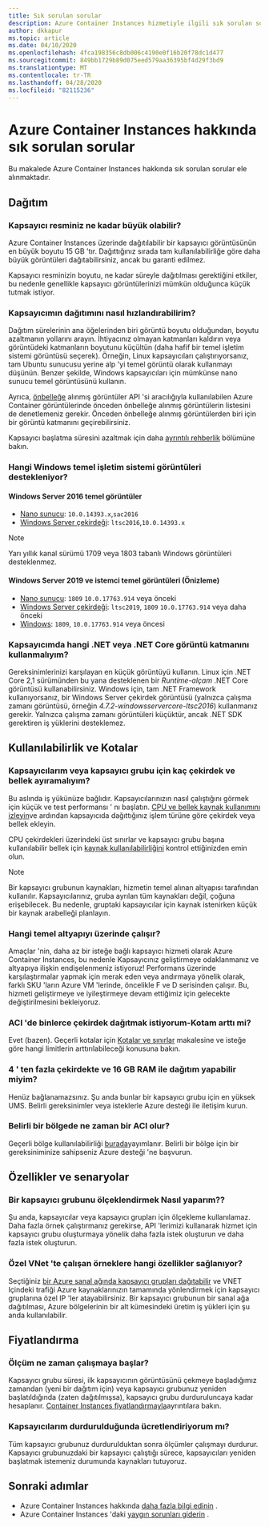 ```yaml
---
title: Sık sorulan sorular
description: Azure Container Instances hizmetiyle ilgili sık sorulan soruların yanıtları
author: dkkapur
ms.topic: article
ms.date: 04/10/2020
ms.openlocfilehash: 4fca198356c8db006c4190e0f16b20f78dc1d477
ms.sourcegitcommit: 849bb1729b89d075eed579aa36395bf4d29f3bd9
ms.translationtype: MT
ms.contentlocale: tr-TR
ms.lasthandoff: 04/28/2020
ms.locfileid: "82115236"
---
```

# <a name="frequently-asked-questions-about-azure-container-instances"></a>Azure Container Instances hakkında sık sorulan sorular

Bu makalede Azure Container Instances hakkında sık sorulan sorular ele alınmaktadır.

## <a name="deployment"></a>Dağıtım

### <a name="how-large-can-my-container-image-be"></a>Kapsayıcı resminiz ne kadar büyük olabilir?

Azure Container Instances üzerinde dağıtılabilir bir kapsayıcı görüntüsünün en büyük boyutu 15 GB 'tır. Dağıttığınız sırada tam kullanılabilirliğe göre daha büyük görüntüleri dağıtabilirsiniz, ancak bu garanti edilmez.

Kapsayıcı resminizin boyutu, ne kadar süreyle dağıtılması gerektiğini etkiler, bu nedenle genellikle kapsayıcı görüntülerinizi mümkün olduğunca küçük tutmak istiyor.

### <a name="how-can-i-speed-up-the-deployment-of-my-container"></a>Kapsayıcımın dağıtımını nasıl hızlandırabilirim?

Dağıtım sürelerinin ana öğelerinden biri görüntü boyutu olduğundan, boyutu azaltmanın yollarını arayın. İhtiyacınız olmayan katmanları kaldırın veya görüntüdeki katmanların boyutunu küçültün (daha hafif bir temel işletim sistemi görüntüsü seçerek). Örneğin, Linux kapsayıcıları çalıştırıyorsanız, tam Ubuntu sunucusu yerine alp 'yi temel görüntü olarak kullanmayı düşünün. Benzer şekilde, Windows kapsayıcıları için mümkünse nano sunucu temel görüntüsünü kullanın. 

Ayrıca, [önbelleğe](/rest/api/container-instances/listcachedimages) alınmış görüntüler API 'si aracılığıyla kullanılabilen Azure Container görüntülerinde önceden önbelleğe alınmış görüntülerin listesini de denetlemeniz gerekir. Önceden önbelleğe alınmış görüntülerden biri için bir görüntü katmanını geçirebilirsiniz. 

Kapsayıcı başlatma süresini azaltmak için daha [ayrıntılı rehberlik](container-instances-troubleshooting.md#container-takes-a-long-time-to-start) bölümüne bakın.

### <a name="what-windows-base-os-images-are-supported"></a>Hangi Windows temel işletim sistemi görüntüleri destekleniyor?

#### <a name="windows-server-2016-base-images"></a>Windows Server 2016 temel görüntüler

* [Nano sunucu](https://hub.docker.com/_/microsoft-windows-nanoserver): `10.0.14393.x`,`sac2016`
* [Windows Server çekirdeği](https://hub.docker.com/_/microsoft-windows-servercore): `ltsc2016`,`10.0.14393.x`

> [!NOTE]
> Yarı yıllık kanal sürümü 1709 veya 1803 tabanlı Windows görüntüleri desteklenmez.

#### <a name="windows-server-2019-and-client-base-images-preview"></a>Windows Server 2019 ve istemci temel görüntüleri (Önizleme)

* [Nano sunucu](https://hub.docker.com/_/microsoft-windows-nanoserver): `1809` `10.0.17763.914` veya önceki
* [Windows Server çekirdeği](https://hub.docker.com/_/microsoft-windows-servercore): `ltsc2019`, `1809` `10.0.17763.914` veya daha önceki
* [Windows](https://hub.docker.com/_/microsoft-windows): `1809`, `10.0.17763.914` veya öncesi

### <a name="what-net-or-net-core-image-layer-should-i-use-in-my-container"></a>Kapsayıcımda hangi .NET veya .NET Core görüntü katmanını kullanmalıyım? 

Gereksinimlerinizi karşılayan en küçük görüntüyü kullanın. Linux için .NET Core 2,1 sürümünden bu yana desteklenen bir *Runtime-alçam* .NET Core görüntüsü kullanabilirsiniz. Windows için, tam .NET Framework kullanıyorsanız, bir Windows Server çekirdek görüntüsü (yalnızca çalışma zamanı görüntüsü, örneğin *4.7.2-windowsservercore-ltsc2016*) kullanmanız gerekir. Yalnızca çalışma zamanı görüntüleri küçüktür, ancak .NET SDK gerektiren iş yüklerini desteklemez.

## <a name="availability-and-quotas"></a>Kullanılabilirlik ve Kotalar

### <a name="how-many-cores-and-memory-should-i-allocate-for-my-containers-or-the-container-group"></a>Kapsayıcılarım veya kapsayıcı grubu için kaç çekirdek ve bellek ayıramalıyım?

Bu aslında iş yükünüze bağlıdır. Kapsayıcılarınızın nasıl çalıştığını görmek için küçük ve test performansı ' nı başlatın. [CPU ve bellek kaynak kullanımını izleyin](container-instances-monitor.md)ve ardından kapsayıcıda dağıttığınız işlem türüne göre çekirdek veya bellek ekleyin.

CPU çekirdekleri üzerindeki üst sınırlar ve kapsayıcı grubu başına kullanılabilir bellek için [kaynak kullanılabilirliğini](container-instances-region-availability.md#availability---general) kontrol ettiğinizden emin olun. 

> [!NOTE]
> Bir kapsayıcı grubunun kaynakları, hizmetin temel alınan altyapısı tarafından kullanılır. Kapsayıcılarınız, gruba ayrılan tüm kaynakları değil, çoğuna erişebilecek. Bu nedenle, gruptaki kapsayıcılar için kaynak istenirken küçük bir kaynak arabelleği planlayın.

### <a name="what-underlying-infrastructure-does-aci-run-on"></a>Hangi temel altyapıyı üzerinde çalışır?

Amaçlar 'nin, daha az bir isteğe bağlı kapsayıcı hizmeti olarak Azure Container Instances, bu nedenle Kapsayıcınız geliştirmeye odaklanmanız ve altyapıya ilişkin endişelenmeniz istiyoruz! Performans üzerinde karşılaştırmalar yapmak için merak eden veya andırmaya yönelik olarak, farklı SKU 'ların Azure VM 'lerinde, öncelikle F ve D serisinden çalışır. Bu, hizmeti geliştirmeye ve iyileştirmeye devam ettiğimiz için gelecekte değiştirilmesini bekleiyoruz. 

### <a name="i-want-to-deploy-thousand-of-cores-on-aci---can-i-get-my-quota-increased"></a>ACI 'de binlerce çekirdek dağıtmak istiyorum-Kotam arttı mi?
 
Evet (bazen). Geçerli kotalar için [Kotalar ve sınırlar](container-instances-quotas.md) makalesine ve isteğe göre hangi limitlerin arttırılabileceği konusuna bakın.

### <a name="can-i-deploy-with-more-than-4-cores-and-16-gb-of-ram"></a>4 ' ten fazla çekirdekte ve 16 GB RAM ile dağıtım yapabilir miyim?

Henüz bağlanamazsınız. Şu anda bunlar bir kapsayıcı grubu için en yüksek UMS. Belirli gereksinimler veya isteklerle Azure desteği ile iletişim kurun. 

### <a name="when-will-aci-be-in-a-specific-region"></a>Belirli bir bölgede ne zaman bir ACI olur?

Geçerli bölge kullanılabilirliği [burada](container-instances-region-availability.md#availability---general)yayımlanır. Belirli bir bölge için bir gereksiniminize sahipseniz Azure desteği 'ne başvurun.

## <a name="features-and-scenarios"></a>Özellikler ve senaryolar

### <a name="how-do-i-scale-a-container-group"></a>Bir kapsayıcı grubunu ölçeklendirmek Nasıl yaparım??

Şu anda, kapsayıcılar veya kapsayıcı grupları için ölçekleme kullanılamaz. Daha fazla örnek çalıştırmanız gerekirse, API 'lerimizi kullanarak hizmet için kapsayıcı grubu oluşturmaya yönelik daha fazla istek oluşturun ve daha fazla istek oluşturun. 

### <a name="what-features-are-available-to-instances-running-in-a-custom-vnet"></a>Özel VNet 'te çalışan örneklere hangi özellikler sağlanıyor?

Seçtiğiniz [bir Azure sanal ağında kapsayıcı grupları dağıtabilir](container-instances-vnet.md) ve VNET Içindeki trafiği Azure kaynaklarınızın tamamında yönlendirmek için kapsayıcı gruplarına özel IP 'ler atayabilirsiniz. Bir kapsayıcı grubunun bir sanal ağa dağıtılması, Azure bölgelerinin bir alt kümesindeki üretim iş yükleri için şu anda kullanılabilir.

## <a name="pricing"></a>Fiyatlandırma

### <a name="when-does-the-meter-start-running"></a>Ölçüm ne zaman çalışmaya başlar?

Kapsayıcı grubu süresi, ilk kapsayıcının görüntüsünü çekmeye başladığımız zamandan (yeni bir dağıtım için) veya kapsayıcı grubunuz yeniden başlatıldığında (zaten dağıtılmışsa), kapsayıcı grubu durduruluncaya kadar hesaplanır. [Container Instances fiyatlandırmayla](https://azure.microsoft.com/pricing/details/container-instances/)ayrıntılara bakın.

### <a name="do-i-stop-being-charged-when-my-containers-are-stopped"></a>Kapsayıcılarım durdurulduğunda ücretlendiriyorum mı?

Tüm kapsayıcı grubunuz durdurulduktan sonra ölçümler çalışmayı durdurur. Kapsayıcı grubunuzdaki bir kapsayıcı çalıştığı sürece, kapsayıcıları yeniden başlatmak istemeniz durumunda kaynakları tutuyoruz. 

## <a name="next-steps"></a>Sonraki adımlar

* Azure Container Instances hakkında [daha fazla bilgi edinin](container-instances-overview.md) .
* Azure Container Instances 'daki [yaygın sorunları giderin](container-instances-troubleshooting.md) .